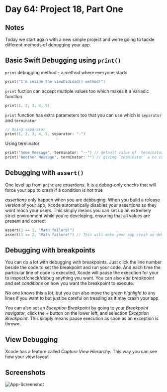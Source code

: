 # Day 64: Project 18, Part One

## Notes
Today we start again with a new simple project and we're going to tackle different methods of debugging your app.

## Basic Swift Debugging using `print()`
`print` debugging method - a method where everyone starts

```swift
print("I'm inside the viewDidLoad() method!")
```

`print` fuction can accept multiple values too which makes it a Variadic function

```swift
print(1, 2, 3, 4, 5)
```

`print` function has extra parameters too that you can use which is `separator` and `terminator`

```swift
// Using separator
print(1, 2, 3, 4, 5, separator: "-")
```


Using terminator

```swift
print("Some Message", terminator: "--") // default value of `terminator` is a line break or "\n"
print("Another Message", terminator: "") // giving `terminator` a no value means there will be no line break for next print
```


## Debugging with `assert()`
One level up from `print` are _assertions_. It is a debug-only checks that will force your app to crash if a condition is not true

_assertions_ only happen when you are debbuging. When you build a release version of your app, Xcode automatically disables your assertions so they wont reach your users.
This simply means you can set up an extremely strict environment while you're developing, ensuring that all values are present and correct

```swift
assert(1 == 1, "Math failure!")
assert(1 == 2, "Math failure!") // This will make your app crash on debug builds only
```

## Debugging with breakpoints
You can do a lot with debugging with breakpoints. Just click the line number beside the code to set the breakpoint and run your code. And each time the particular line of code is executed, Xcode will pause the execution for your to inspect/check/debug anything you want. You can also _edit breakpoint_ and set _conditions_ on how you want the breakpoint to execute.

No one knows this a lot, but you can also move the _green highlight_ to any lines if you want to but just be careful on treading as it may crash your app.

You can also set an _Exception Breakpoint_ by going to your _Breakpoint navigator_, click the + button on the lower left, and selection _Exception Breakpoint_. This simply means pause execution as soon as an exception is thrown.

## View Debugging
Xcode has a feature called _Capture View Hierarchy_. This way you can see how your view layout


## Screenshots
![App-Screenshot](documentation/1.png)


